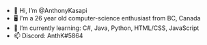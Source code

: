 - 👋 Hi, I’m @AnthonyKasapi
- 🖥️ I'm a 26 year old computer-science enthusiast from BC, Canada
- 🌱 I’m currently learning: C#, Java, Python, HTML/CSS, JavaScript
- 📫 Discord: AnthK#5864
